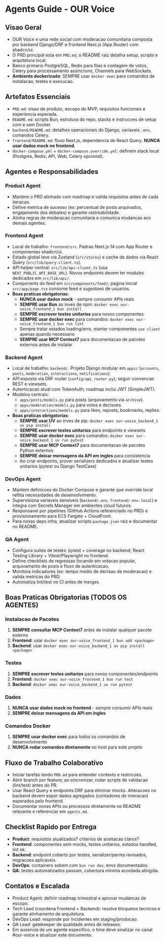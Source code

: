 # Agents Guide - OUR Voice

## Visao Geral
- OUR Voice e uma rede social com moderacao comunitaria composta por backend Django/DRF e frontend Next.js (App Router) com shadcn/ui.
- O PRD principal esta em `PRD.md`; o README raiz detalha setup, scripts e arquitetura local.
- Banco primario PostgreSQL, Redis para filas e contagem de votos, Celery para processamento assincrono, Channels para WebSockets.
- **Ambiente dockerizado**: SEMPRE usar `docker exec` para comandos de instalacao, testes e execucao.

## Artefatos Essenciais
- `PRD.md`: visao de produto, escopo do MVP, requisitos funcionais e experiencia esperada.
- `README.md`: scripts Bun, estrutura do repo, stacks e instrucoes de setup com e sem Docker.
- `backend/README.md`: detalhes operacionais do Django, variaveis `.env`, comandos Celery.
- `frontend/README.md`: fluxo Next.js, dependencia de React Query. **NUNCA usar dados mock no frontend**.
- `docker-compose.yml` + `docker-compose.override.yml`: definem stack local (Postgres, Redis, API, Web, Celery opcional).

## Agentes e Responsabilidades

### Product Agent
- Mantem o PRD alinhado com roadmap e valida requisitos antes de cada iteracao.
- Define metrica de sucesso (ex: percentual de posts arquivados, engajamento dos debates) e garante rastreabilidade.
- Alinha regras de moderacao comunitaria e comunica mudancas aos demais agentes.

### Frontend Agent
- Local de trabalho: `frontend/src`. Padrao Next.js 14 com App Router e componentes shadcn/ui.
- Estado global leve via Zustand (`src/stores`) e cache de dados via React Query (`src/lib/query-client.ts`).
- API helper central: `src/lib/api-client.ts` (usa `NEXT_PUBLIC_API_BASE_URL`). Novos endpoints devem ter modules dedicados em `src/lib/api/`.
- Components do feed em `src/components/feed/`; pagina inicial `src/app/page.tsx` consome feed e sugestoes de usuarios.
- **Boas praticas obrigatorias**:
  - **NUNCA usar dados mock** - sempre consumir APIs reais
  - **SEMPRE usar Bun** ao inves de npm: `docker exec our-voice_frontend_1 bun install`
  - **SEMPRE escrever testes unitarios** para novos componentes
  - **SEMPRE usar docker exec** para comandos: `docker exec our-voice_frontend_1 bun run lint`
  - Sempre tratar estados loading/erro, manter componentes `use client` apenas quando necessario
  - **SEMPRE usar MCP Context7** para documentacao de pacotes externos antes de instalar

### Backend Agent
- Local de trabalho: `backend/`. Projeto Django modular em `apps/` (`accounts`, `posts`, `moderation`, `interactions`, `notifications`).
- API exposta via DRF router (`config/api_router.py`); seguir convencao REST e viewsets.
- Autenticacao atual com TokenAuth; roadmap inclui JWT (SimpleJWT).
- Modelos centrais:
  - `apps/posts/models.py` para posts (arquivamento via `archive`).
  - `apps/moderation/models.py` para votos e decisoes.
  - `apps/interactions/models.py` para likes, reposts, bookmarks, replies.
- **Boas praticas obrigatorias**:
  - **SEMPRE usar UV** ao inves de pip: `docker exec our-voice_backend_1 uv pip install`
  - **SEMPRE escrever testes unitarios** para endpoints e viewsets
  - **SEMPRE usar docker exec** para comandos: `docker exec our-voice_backend_1 uv run pytest`
  - **SEMPRE usar MCP Context7** para documentacao de pacotes Python externos
  - **SEMPRE deixar mensagens da API em ingles** para consistencia
  - Ao criar endpoints, prover serializers dedicados e atualizar testes unitarios (pytest ou Django TestCase)

### DevOps Agent
- Mantem definicoes do Docker Compose e garante que override local reflita necessidades de desenvolvimento.
- Supervisiona variaveis sensiveis (`backend/.env`, `frontend/.env.local`) e integra com Secrets Manager em ambientes cloud futuros.
- Responsavel por pipelines (GitHub Actions referenciado no PRD) e provisionamento para ECS Fargate + CloudFront.
- Para novas deps infra, atualizar scripts `package.json` raiz e documentar no README.

### QA Agent
- Configura suites de testes: pytest + coverage no backend; React Testing Library + Vitest/Playwright no frontend.
- Define checklists de regressao focando em votacao popular, arquivamento de posts e fluxo de autenticacao.
- Monitora indicadores (ex: tempo medio de decisao de moderacao) e valida metricas do PRD.
- Automatiza lint/test no CI antes de merges.

## Boas Praticas Obrigatorias (TODOS OS AGENTES)

### Instalacao de Pacotes
1. **SEMPRE consultar MCP Context7** antes de instalar qualquer pacote externo
2. **Frontend**: usar `docker exec our-voice_frontend_1 bun add <package>`
3. **Backend**: usar `docker exec our-voice_backend_1 uv pip install <package>`

### Testes
1. **SEMPRE escrever testes unitarios** para novos componentes/endpoints
2. **Frontend**: `docker exec our-voice_frontend_1 bun run test`
3. **Backend**: `docker exec our-voice_backend_1 uv run pytest`

### Dados
1. **NUNCA usar dados mock no frontend** - sempre consumir APIs reais
2. **SEMPRE deixar mensagens da API em ingles**

### Comandos Docker
1. **SEMPRE usar docker exec** para todos os comandos de desenvolvimento
2. **NUNCA rodar comandos diretamente** no host para este projeto

## Fluxo de Trabalho Colaborativo
- Iniciar tarefas lendo `PRD.md` para entender contexto e restricoes.
- Abrir branch por feature; ao sincronizar, rodar scripts de validacao (lint/test) antes do PR.
- Usar React Query e endpoints DRF para eliminar mocks. Alteracoes no backend devem expor dados agregados (contadores de interacao) esperados pelo frontend.
- Documentar novas APIs ou processos diretamente no README relevante e referenciar em `agents.md`.

## Checklist Rapido por Entrega
- **Product**: requisitos atualizados? criterios de aceitacao claros?
- **Frontend**: componentes sem mocks, testes unitarios, estados handled, lint ok.
- **Backend**: endpoint coberto por testes, serializer/perms revisados, migracoes aplicaveis.
- **DevOps**: containers sobem com `bun run dev`, envs documentados.
- **QA**: testes automatizados passam, cobertura minima acordada atingida.

## Contatos e Escalada
- Product Agent: definir roadmap trimestral e aprovar mudancas de escopo.
- Tech Lead (coordena Frontend + Backend): resolve bloqueios tecnicos e garante alinhamento de arquitetura.
- DevOps Lead: responde por incidentes em staging/producao.
- QA Lead: gatekeeper de qualidade antes de releases.
- Em ausencia de um agente especifico, o time deve sinalizar no canal #our-voice e atualizar este documento.
